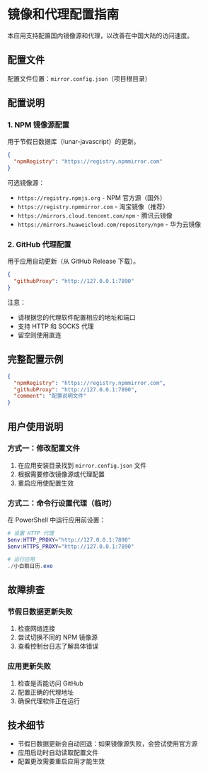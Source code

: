 # 镜像和代理配置指南

本应用支持配置国内镜像源和代理，以改善在中国大陆的访问速度。

## 配置文件

配置文件位置：`mirror.config.json`（项目根目录）

## 配置说明

### 1. NPM 镜像源配置

用于节假日数据库（lunar-javascript）的更新。

```json
{
  "npmRegistry": "https://registry.npmmirror.com"
}
```

可选镜像源：
- `https://registry.npmjs.org` - NPM 官方源（国外）
- `https://registry.npmmirror.com` - 淘宝镜像（推荐）
- `https://mirrors.cloud.tencent.com/npm` - 腾讯云镜像
- `https://mirrors.huaweicloud.com/repository/npm` - 华为云镜像

### 2. GitHub 代理配置

用于应用自动更新（从 GitHub Release 下载）。

```json
{
  "githubProxy": "http://127.0.0.1:7890"
}
```

注意：
- 请根据您的代理软件配置相应的地址和端口
- 支持 HTTP 和 SOCKS 代理
- 留空则使用直连

## 完整配置示例

```json
{
  "npmRegistry": "https://registry.npmmirror.com",
  "githubProxy": "http://127.0.0.1:7890",
  "comment": "配置说明文件"
}
```

## 用户使用说明

### 方式一：修改配置文件

1. 在应用安装目录找到 `mirror.config.json` 文件
2. 根据需要修改镜像源或代理配置
3. 重启应用使配置生效

### 方式二：命令行设置代理（临时）

在 PowerShell 中运行应用前设置：

```powershell
# 设置 HTTP 代理
$env:HTTP_PROXY="http://127.0.0.1:7890"
$env:HTTPS_PROXY="http://127.0.0.1:7890"

# 运行应用
./小白鹅日历.exe
```

## 故障排查

### 节假日数据更新失败
1. 检查网络连接
2. 尝试切换不同的 NPM 镜像源
3. 查看控制台日志了解具体错误

### 应用更新失败
1. 检查是否能访问 GitHub
2. 配置正确的代理地址
3. 确保代理软件正在运行

## 技术细节

- 节假日数据更新会自动回退：如果镜像源失败，会尝试使用官方源
- 应用启动时自动读取配置文件
- 配置更改需要重启应用才能生效